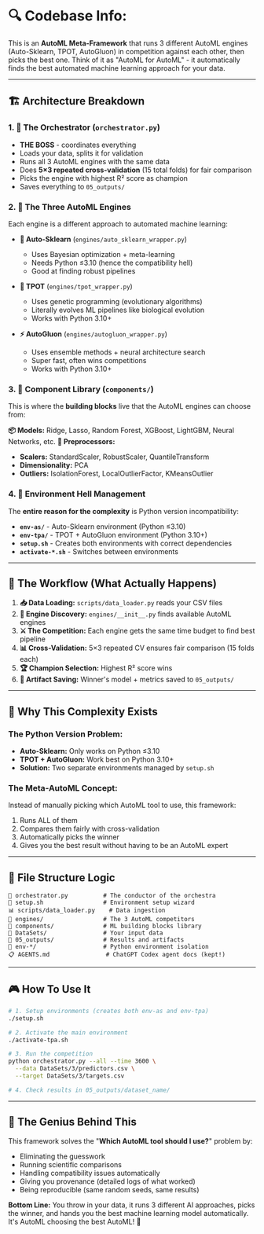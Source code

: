 # 🔍 **Codebase Info:** 
This is an **AutoML Meta-Framework** that runs 3 different AutoML engines (Auto-Sklearn, TPOT, AutoGluon) in competition against each other, then picks the best one. Think of it as "AutoML for AutoML" - it automatically finds the best automated machine learning approach for your data.

---

## **🏗️ Architecture Breakdown**

### **1. 🎯 The Orchestrator (`orchestrator.py`)**
- **THE BOSS** - coordinates everything
- Loads your data, splits it for validation
- Runs all 3 AutoML engines with the same data
- Does **5×3 repeated cross-validation** (15 total folds) for fair comparison
- Picks the engine with highest R² score as champion
- Saves everything to `05_outputs/`

### **2. 🤖 The Three AutoML Engines**
Each engine is a different approach to automated machine learning:

- **🔬 Auto-Sklearn** (`engines/auto_sklearn_wrapper.py`)
  - Uses Bayesian optimization + meta-learning
  - Needs Python ≤3.10 (hence the compatibility hell)
  - Good at finding robust pipelines

- **🧬 TPOT** (`engines/tpot_wrapper.py`) 
  - Uses genetic programming (evolutionary algorithms)
  - Literally evolves ML pipelines like biological evolution
  - Works with Python 3.10+

- **⚡ AutoGluon** (`engines/autogluon_wrapper.py`)
  - Uses ensemble methods + neural architecture search
  - Super fast, often wins competitions
  - Works with Python 3.10+

### **3. 🧩 Component Library (`components/`)**
This is where the **building blocks** live that the AutoML engines can choose from:

**📦 Models:** Ridge, Lasso, Random Forest, XGBoost, LightGBM, Neural Networks, etc.
**🔧 Preprocessors:** 
- **Scalers:** StandardScaler, RobustScaler, QuantileTransform
- **Dimensionality:** PCA 
- **Outliers:** IsolationForest, LocalOutlierFactor, KMeansOutlier

### **4. 🐍 Environment Hell Management**
The **entire reason for the complexity** is Python version incompatibility:

- **`env-as/`** - Auto-Sklearn environment (Python ≤3.10)
- **`env-tpa/`** - TPOT + AutoGluon environment (Python 3.10+)
- **`setup.sh`** - Creates both environments with correct dependencies
- **`activate-*.sh`** - Switches between environments

---

## **🔄 The Workflow (What Actually Happens)**

1. **📥 Data Loading:** `scripts/data_loader.py` reads your CSV files
2. **🎲 Engine Discovery:** `engines/__init__.py` finds available AutoML engines
3. **⚔️ The Competition:** Each engine gets the same time budget to find best pipeline
4. **📊 Cross-Validation:** 5×3 repeated CV ensures fair comparison (15 folds each)
5. **🏆 Champion Selection:** Highest R² score wins
6. **💾 Artifact Saving:** Winner's model + metrics saved to `05_outputs/`

---

## **🤔 Why This Complexity Exists**

### **The Python Version Problem:**
- **Auto-Sklearn:** Only works on Python ≤3.10
- **TPOT + AutoGluon:** Work best on Python 3.10+
- **Solution:** Two separate environments managed by `setup.sh`

### **The Meta-AutoML Concept:**
Instead of manually picking which AutoML tool to use, this framework:
1. Runs ALL of them
2. Compares them fairly with cross-validation
3. Automatically picks the winner
4. Gives you the best result without having to be an AutoML expert

---

## **📁 File Structure Logic**

```
🎯 orchestrator.py          # The conductor of the orchestra
🔧 setup.sh                 # Environment setup wizard
📊 scripts/data_loader.py    # Data ingestion
🤖 engines/                 # The 3 AutoML competitors
🧩 components/              # ML building blocks library
📁 DataSets/                # Your input data
💾 05_outputs/              # Results and artifacts
🐍 env-*/                   # Python environment isolation
📋 AGENTS.md                # ChatGPT Codex agent docs (kept!)
```

---

## **🎮 How To Use It**

```bash
# 1. Setup environments (creates both env-as and env-tpa)
./setup.sh

# 2. Activate the main environment  
./activate-tpa.sh

# 3. Run the competition
python orchestrator.py --all --time 3600 \
  --data DataSets/3/predictors.csv \
  --target DataSets/3/targets.csv

# 4. Check results in 05_outputs/dataset_name/
```

---

## **🧠 The Genius Behind This**

This framework solves the "**Which AutoML tool should I use?**" problem by:
- Eliminating the guesswork
- Running scientific comparisons
- Handling compatibility issues automatically  
- Giving you provenance (detailed logs of what worked)
- Being reproducible (same random seeds, same results)

**Bottom Line:** You throw in your data, it runs 3 different AI approaches, picks the winner, and hands you the best machine learning model automatically. It's AutoML choosing the best AutoML! 🤯




